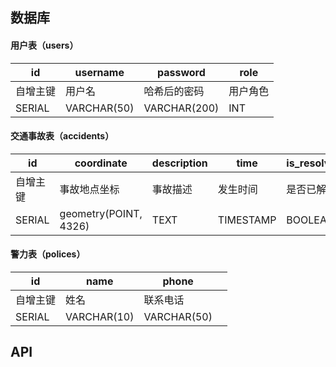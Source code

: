 ## 数据库

#### 用户表（users）

| id     | username    | password     | role |
|--------|-------------|--------------|------|
| 自增主键   | 用户名         | 哈希后的密码       | 用户角色 |
| SERIAL | VARCHAR(50) | VARCHAR(200) | INT  |

#### 交通事故表（accidents）

| id     | coordinate            | description | time      | is_resolved |
|--------|-----------------------|-------------|-----------|-------------|
| 自增主键   | 事故地点坐标                | 事故描述        | 发生时间      | 是否已解决       |
| SERIAL | geometry(POINT, 4326) | TEXT        | TIMESTAMP | BOOLEAN     |

#### 警力表（polices）

| id     | name        | phone       |     |
|--------|-------------|-------------|-----|
| 自增主键   | 姓名          | 联系电话        |     |
| SERIAL | VARCHAR(10) | VARCHAR(50) |     |

## API